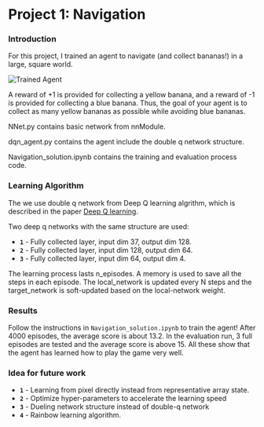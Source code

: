 [//]: # (Image References)

[image1]: https://user-images.githubusercontent.com/10624937/42135619-d90f2f28-7d12-11e8-8823-82b970a54d7e.gif "Trained Agent"

# Project 1: Navigation

### Introduction

For this project, I trained an agent to navigate (and collect bananas!) in a large, square world.  

![Trained Agent][image1]

A reward of +1 is provided for collecting a yellow banana, and a reward of -1 is provided for collecting a blue banana.  Thus, the goal of your agent is to collect as many yellow bananas as possible while avoiding blue bananas.  

NNet.py contains basic network from nnModule.

dqn_agent.py contains the agent include the double q network structure.

Navigation_solution.ipynb contains the training and evaluation process code.

### Learning Algorithm

The we use double q network from Deep Q learning algrithm, which is described in the paper [Deep Q learning](https://storage.googleapis.com/deepmind-media/dqn/DQNNaturePaper.pdf).

Two deep q networks with the same structure are used:

- **`1`** - Fully collected layer, input dim 37, output dim 128.
- **`2`** - Fully collected layer, input dim 128, output dim 64.
- **`3`** - Fully collected layer, input dim 64, output dim 4.

The learning process lasts n_episodes. A memory is used to save all the steps in each episode. The local_network is updated every N steps and the target_network is soft-updated based on the local-network weight.

### Results

Follow the instructions in `Navigation_solution.ipynb` to train the agent! After 4000 episodes, the average score is about 13.2.
In the evaluation run, 3 full episodes are tested and the average score is above 15. All these show that the agent has learned how to play the game very well.

### Idea for future work
- **`1`** - Learning from pixel directly instead from representative array state.
- **`2`** - Optimize hyper-parameters to accelerate the learning speed
- **`3`** - Dueling network structure instead of double-q network
- **`4`** - Rainbow learning algorithm.
